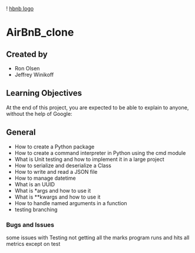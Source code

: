 ! [hbnb logo](web_static/images/logo.png)

# AirBnB_clone

## Created by

- Ron Olsen
- Jeffrey Winikoff

## Learning Objectives

At the end of this project, you are expected to be able to explain to anyone, without the help of Google:

## General

- How to create a Python package
- How to create a command interpreter in Python using the cmd module
- What is Unit testing and how to implement it in a large project
- How to serialize and deserialize a Class
- How to write and read a JSON file
- How to manage datetime
- What is an UUID
- What is *args and how to use it
- What is **kwargs and how to use it
- How to handle named arguments in a function
- testing branching

### Bugs and Issues

some issues with Testing not getting all the marks
program runs and hits all metrics except on test
